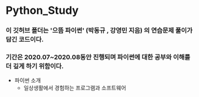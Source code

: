 # Python_Study

### 이 깃허브 폴더는 '으뜸 파이썬' (박동규 , 강영민 지음) 의 연습문제 풀이가 담긴 코드이다.   
### 기간은 2020.07~2020.08동안 진행되며 파이썬에 대한 공부와 이해를 더 깊게 하기 위함이다.

* 파이썬 소개
  * 일상생활에서 경험하는 프로그램과 소프트웨어 
